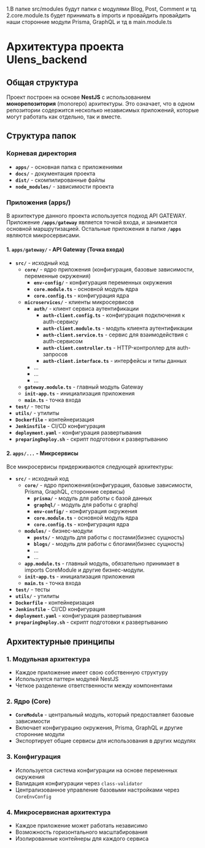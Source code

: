 1.В папке src/modules будут папки с модулями Blog, Post, Comment и тд
2.core.module.ts будет принимать в imports и провайдить провайдить наши сторонние модули Prisma, GraphQL и тд 
    в main.module.ts

# Архитектура проекта Ulens_backend

## Общая структура

Проект построен на основе **NestJS** с использованием **монорепозитория** (monorepo) архитектуры. Это означает, что в одном репозитории содержится несколько независимых приложений, которые могут работать как отдельно, так и вместе.

## Структура папок

### Корневая директория
- **`apps/`** - основная папка с приложениями
- **`docs/`** - документация проекта
- **`dist/`** - скомпилированные файлы
- **`node_modules/`** - зависимости проекта

### Приложения (apps/)

В архитектуре данного проекта используется подход API GATEWAY.
Приложение **`/apps/gateway`** является точкой входа, и занимается основной маршрутизацией.
Остальные приложения в папке **`/apps`** являются микросервисами.

#### 1. **`apps/gateway/`** - API Gateway (Точка входа)

- **`src/`** - исходный код
  - **`core/`** - ядро приложения (конфигурация, базовые зависимости, переменные окружения)
    - **`env-config/`** - конфигурация переменных окружения
    - **`core.module.ts`** - основной модуль ядра
    - **`core.config.ts`** - конфигурация ядра
  - **`microservices/`** - клиенты микросервисов
    - **`auth/`** - клиент сервиса аутентификации
      - **`auth-client.config.ts`** - конфигурация подключения к auth-сервису
      - **`auth-client.module.ts`** - модуль клиента аутентификации
      - **`auth-client.service.ts`** - сервис для взаимодействия с auth-сервисом
      - **`auth-client.controller.ts`** - HTTP-контроллер для auth-запросов
      - **`auth-client.interface.ts`** - интерфейсы и типы данных
    - ...
    - ...
    - ...
  - **`gateway.module.ts`** - главный модуль Gateway
  - **`init-app.ts`** - инициализация приложения
  - **`main.ts`** - точка входа
- **`test/`** - тесты
- **`utils/`** - утилиты
- **`Dockerfile`** - контейнеризация
- **`Jenkinsfile`** - CI/CD конфигурация
- **`deployment.yaml`** - конфигурация развертывания
- **`preparingDeploy.sh`** - скрипт подготовки к развертыванию

#### 2. **`apps/...`** - Микрсервисы

Все микросервисы придерживаются следующей архитектуры:

- **`src/`** - исходный код
  - **`core/`** - ядро приложения(конфигурация, базовые зависимости, Prisma, GraphQL, сторонние сервисы)
    - **`prisma/`** - модуль для работы с базой данных
    - **`graphql/`** - модуль для работы с graphql
    - **`env-config/`** - конфигурация окружения
    - **`core.module.ts`** - основной модуль ядра
    - **`core.config.ts`** - конфигурация ядра
  - **`modules/`** - бизнес-модули
    - **`posts/`** - модуль для работы с постами(бизнес сущность)
    - **`blogs/`** - модуль для работы с блогами(бизнес сущность)
    - ...
    - ...
  - **`app.module.ts`** - главный модуль, обязательно принимает в imports CoreModule и другие бизнес-модули.
  - **`init-app.ts`** - инициализация приложения
  - **`main.ts`** - точка входа
- **`test/`** - тесты
- **`utils/`** - утилиты
- **`Dockerfile`** - контейнеризация
- **`Jenkinsfile`** - CI/CD конфигурация
- **`deployment.yaml`** - конфигурация развертывания
- **`preparingDeploy.sh`** - скрипт подготовки к развертыванию

## Архитектурные принципы

### 1. **Модульная архитектура**
- Каждое приложение имеет свою собственную структуру
- Используется паттерн модулей NestJS
- Четкое разделение ответственности между компонентами

### 2. **Ядро (Core)**
- **`CoreModule`** - центральный модуль, который предоставляет базовые зависимости
- Включает конфигурацию окружения, Prisma, GraphQL и другие сторонние модули
- Экспортирует общие сервисы для использования в других модулях

### 3. **Конфигурация**
- Используется система конфигурации на основе переменных окружения
- Валидация конфигурации через `class-validator`
- Централизованное управление базовыми настройками через `CoreEnvConfig`

### 4. **Микросервисная архитектура**
- Каждое приложение может работать независимо
- Возможность горизонтального масштабирования
- Изолированные контейнеры для каждого сервиса
